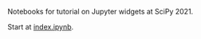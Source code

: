 Notebooks for tutorial on Jupyter widgets at SciPy 2021.

Start at [index.ipynb](00.00-index.ipynb).
